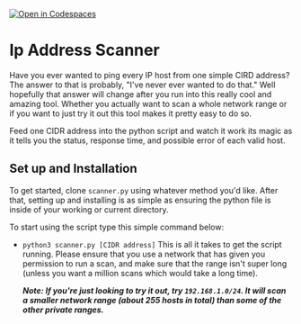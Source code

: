 [![Open in Codespaces](https://classroom.github.com/assets/launch-codespace-2972f46106e565e64193e422d61a12cf1da4916b45550586e14ef0a7c637dd04.svg)](https://classroom.github.com/open-in-codespaces?assignment_repo_id=17891882)

# Ip Address Scanner
Have you ever wanted to ping every IP host from one simple CIRD address? The answer to that is probably, "I've never ever wanted to do that." Well hopefully that answer will change after you run into this really cool and amazing tool. Whether you actually want to scan a whole network range or if you want to just try it out this tool makes it pretty easy to do so.

Feed one CIDR address into the python script and watch it work its magic as it tells you the status, response time, and possible error of each valid host.

## Set up and Installation

To get started, clone `scanner.py` using whatever method you'd like. After that, setting up and installing is as simple as ensuring the python file is inside of your working or current directory.

To start using the script type this simple command below:

- `python3 scanner.py [CIDR address]` This is all it takes to get the script running. Please ensure that you use a network that has given you permission to run a scan, and make sure that the range isn't super long (unless you want a million scans which would take a long time). 
        
    __*Note: If you're just looking to try it out, try `192.168.1.0/24`. It will scan a smaller network range (about 255 hosts in total) than some of the other private ranges.*__